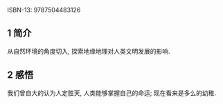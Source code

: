 ISBN-13: 9787504483126

## 1 简介

从自然环境的角度切入, 探索地缘地理对人类文明发展的影响.

## 2 感悟

我们曾自大的认为人定胜天, 人类能够掌握自己的命运; 现在看来是多么的幼稚.

